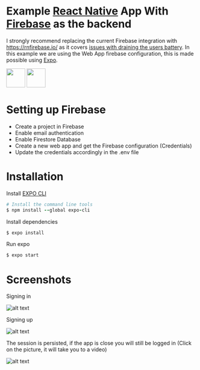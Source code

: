# Example [React Native][rnurl] App With [Firebase][rnfirebaseurl] as the backend

I strongly recommend replacing the current Firebase integration with https://rnfirebase.io/ as it covers [issues with draining the users battery][issuedrainingbattery]. In this example we are using the Web App firebase configuration, this is made possible using [Expo][expourl].

<div>
    <img src="https://d33wubrfki0l68.cloudfront.net/554c3b0e09cf167f0281fda839a5433f2040b349/ecfc9/img/header_logo.svg" width="50" />
    <img src="https://avatars.githubusercontent.com/u/1335026?s=64" width="50" />
</div>

# Setting up Firebase

- Create a project in Firebase
- Enable email authentication
- Enable Firestore Database
- Create a new web app and get the Firebase configuration (Credentials)
- Update the credentials accordingly in the .env file

# Installation

Install [EXPO CLI][expocliurl]

```ruby
# Install the command line tools
$ npm install --global expo-cli
```

Install dependencies

```ruby
$ expo install
```

Run expo

```ruby
$ expo start
```

# Screenshots

Signing in

![alt text][signin]

Signing up

![alt text][signup]

The session is persisted, if the app is close you will still be logged in (Click on the picture, it will take you to a video)


![alt text][persistedsession]

<!-- definitions -->

[rnfirebaseurl]: https://rnfirebase.io/
[rnurl]: https://reactnative.dev/
[expourl]: https://expo.dev/
[expocliurl]: https://docs.expo.dev/get-started/installation/
[signin]: https://i.imgur.com/EfNWRhs.gif "Log in and Sign out"
[signup]: https://i.imgur.com/fQoxArz.gif "Sign up and Sign out"
[persistedsession]: https://imgur.com/8PSjGpi.gif "Persisting session"
[issuedrainingbattery]: https://github.com/facebook/react-native/issues/12981
